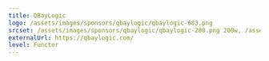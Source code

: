```yaml
---
title: QBayLogic
logo: /assets/images/sponsors/qbaylogic/qbaylogic-683.png
srcset: /assets/images/sponsors/qbaylogic/qbaylogic-200.png 200w, /assets/images/sponsors/qbaylogic/qbaylogic-400.png 400w, /assets/images/sponsors/qbaylogic/qbaylogic-683.png 683w
externalUrl: https://qbaylogic.com/
level: Functor
---
```

